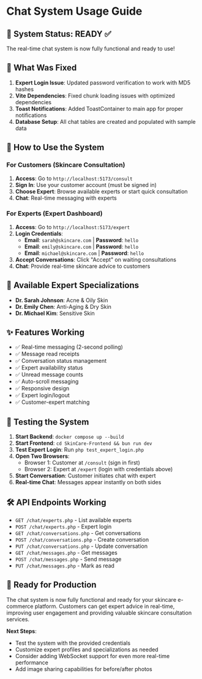 # Chat System Usage Guide

## 🚀 System Status: READY ✅

The real-time chat system is now fully functional and ready to use!

## 🔧 What Was Fixed

1. **Expert Login Issue**: Updated password verification to work with MD5 hashes
2. **Vite Dependencies**: Fixed chunk loading issues with optimized dependencies
3. **Toast Notifications**: Added ToastContainer to main app for proper notifications
4. **Database Setup**: All chat tables are created and populated with sample data

## 👥 How to Use the System

### For Customers (Skincare Consultation)

1. **Access**: Go to `http://localhost:5173/consult`
2. **Sign In**: Use your customer account (must be signed in)
3. **Choose Expert**: Browse available experts or start quick consultation
4. **Chat**: Real-time messaging with experts

### For Experts (Expert Dashboard)

1. **Access**: Go to `http://localhost:5173/expert`
2. **Login Credentials**:
   - **Email**: `sarah@skincare.com` | **Password**: `hello`
   - **Email**: `emily@skincare.com` | **Password**: `hello`
   - **Email**: `michael@skincare.com` | **Password**: `hello`
3. **Accept Conversations**: Click "Accept" on waiting consultations
4. **Chat**: Provide real-time skincare advice to customers

## 🎯 Available Expert Specializations

- **Dr. Sarah Johnson**: Acne & Oily Skin
- **Dr. Emily Chen**: Anti-Aging & Dry Skin  
- **Dr. Michael Kim**: Sensitive Skin

## ✨ Features Working

- ✅ Real-time messaging (2-second polling)
- ✅ Message read receipts
- ✅ Conversation status management
- ✅ Expert availability status
- ✅ Unread message counts
- ✅ Auto-scroll messaging
- ✅ Responsive design
- ✅ Expert login/logout
- ✅ Customer-expert matching

## 🔄 Testing the System

1. **Start Backend**: `docker compose up --build`
2. **Start Frontend**: `cd SkinCare-Frontend && bun run dev`
3. **Test Expert Login**: Run `php test_expert_login.php`
4. **Open Two Browsers**:
   - Browser 1: Customer at `/consult` (sign in first)
   - Browser 2: Expert at `/expert` (login with credentials above)
5. **Start Conversation**: Customer initiates chat with expert
6. **Real-time Chat**: Messages appear instantly on both sides

## 🛠 API Endpoints Working

- `GET /chat/experts.php` - List available experts
- `POST /chat/experts.php` - Expert login
- `GET /chat/conversations.php` - Get conversations
- `POST /chat/conversations.php` - Create conversation
- `PUT /chat/conversations.php` - Update conversation
- `GET /chat/messages.php` - Get messages
- `POST /chat/messages.php` - Send message
- `PUT /chat/messages.php` - Mark as read

## 🎉 Ready for Production

The chat system is now fully functional and ready for your skincare e-commerce platform. Customers can get expert advice in real-time, improving user engagement and providing valuable skincare consultation services.

**Next Steps**: 
- Test the system with the provided credentials
- Customize expert profiles and specializations as needed
- Consider adding WebSocket support for even more real-time performance
- Add image sharing capabilities for before/after photos